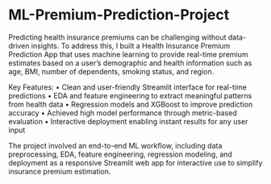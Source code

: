 # ML-Premium-Prediction-Project

Predicting health insurance premiums can be challenging without data-driven insights. To address this, I built a Health Insurance Premium Prediction App that uses machine learning to provide real-time premium estimates based on a user’s demographic and health information such as age, BMI, number of dependents, smoking status, and region.

Key Features:
• Clean and user-friendly Streamlit interface for real-time predictions
• EDA and feature engineering to extract meaningful patterns from health data
• Regression models and XGBoost to improve prediction accuracy
• Achieved high model performance through metric-based evaluation
• Interactive deployment enabling instant results for any user input

The project involved an end-to-end ML workflow, including data preprocessing, EDA, feature engineering, regression modeling, and deployment as a responsive Streamlit web app for interactive use to simplify insurance premium estimation.
